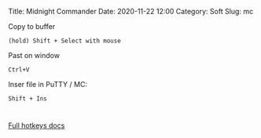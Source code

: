 Title: Midnight Commander
Date: 2020-11-22 12:00
Category: Soft
Slug: mc 


Copy to buffer

```text
(hold) Shift + Select with mouse
```

Past on window

```text
Ctrl+V
```

Inser file in PuTTY / MC:

```text
Shift + Ins
```

#

[Full hotkeys docs](https://midnight-commander.org/wiki/ru/doc/editor/hotkeys)


